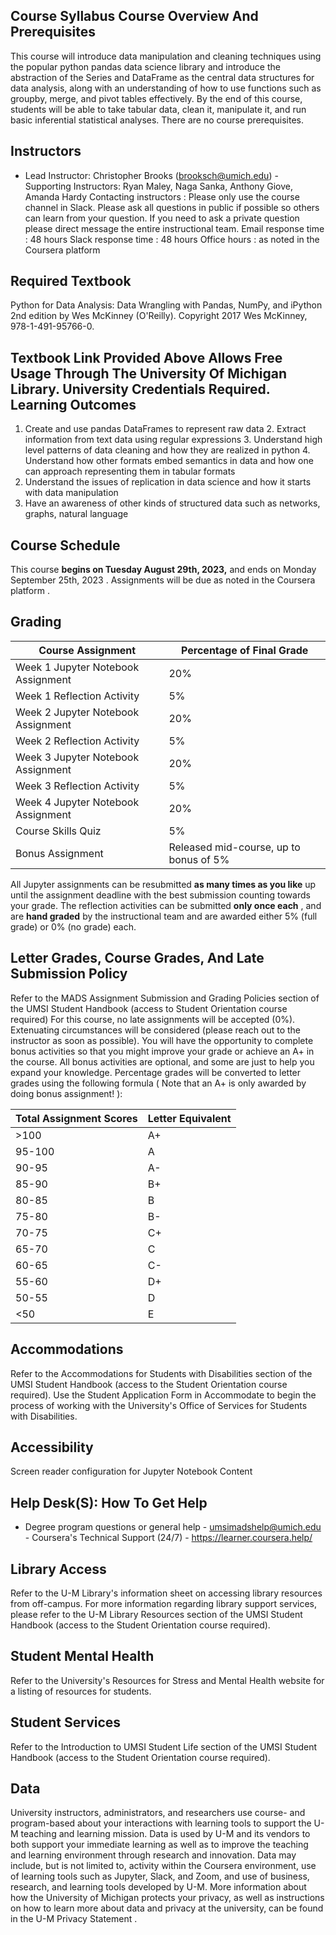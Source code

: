 ## Course Syllabus Course Overview And Prerequisites

This course will introduce data manipulation and cleaning techniques using the popular python pandas data science library and introduce the abstraction of the Series and DataFrame as the central data structures for data analysis, along with an understanding of how to use functions such as groupby, merge, and pivot tables effectively. By the end of this course, students will be able to take tabular data, clean it, manipulate it, and run basic inferential statistical analyses. There are no course prerequisites.

## Instructors

- Lead Instructor: Christopher Brooks (brooksch@umich.edu) - Supporting Instructors: Ryan Maley, Naga Sanka, Anthony Giove, Amanda Hardy Contacting instructors : Please only use the course channel in Slack. Please ask all questions in public if possible so others can learn from your question. If you need to ask a private question please direct message the entire instructional team. Email response time : 48 hours Slack response time : 48 hours Office hours : as noted in the Coursera platform

## Required Textbook

Python for Data Analysis: Data Wrangling with Pandas, NumPy, and iPython 2nd edition by Wes McKinney (O'Reilly). Copyright 2017 Wes McKinney, 978-1-491-95766-0.

## Textbook Link Provided Above Allows Free Usage Through The University Of Michigan Library. University Credentials Required. Learning Outcomes

1.  Create and use pandas DataFrames to represent raw data 2. Extract information from text data using regular expressions 3. Understand high level patterns of data cleaning and how they are realized in python 4. Understand how other formats embed semantics in data and how one can approach     representing them in tabular formats
2.  Understand the issues of replication in data science and how it starts with data     manipulation
3.  Have an awareness of other kinds of structured data such as networks, graphs, natural     language

## Course Schedule

This course **begins on Tuesday August 29th, 2023,** and ends on Monday September 25th, 2023 . Assignments will be due as noted in the Coursera platform .

## Grading

| Course Assignment                  | Percentage of Final Grade              |
| ---------------------------------- | -------------------------------------- |
| Week 1 Jupyter Notebook Assignment | 20%                                    |
| Week 1 Reflection Activity         | 5%                                     |
| Week 2 Jupyter Notebook Assignment | 20%                                    |
| Week 2 Reflection Activity         | 5%                                     |
| Week 3 Jupyter Notebook Assignment | 20%                                    |
| Week 3 Reflection Activity         | 5%                                     |
| Week 4 Jupyter Notebook Assignment | 20%                                    |
| Course Skills Quiz                 | 5%                                     |
| Bonus Assignment                   | Released mid-course, up to bonus of 5% |

All Jupyter assignments can be resubmitted **as many times as you like** up until the assignment deadline with the best submission counting towards your grade. The reflection activities can be submitted **only once each** , and are **hand graded** by the instructional team and are awarded either 5% (full grade) or 0% (no grade) each.

## Letter Grades, Course Grades, And Late Submission Policy

Refer to the MADS Assignment Submission and Grading Policies section of the UMSI Student Handbook (access to Student Orientation course required) For this course, no late assignments will be accepted (0%). Extenuating circumstances will be considered (please reach out to the instructor as soon as possible). You will have the opportunity to complete bonus activities so that you might improve your grade or achieve an A+ in the course. All bonus activities are optional, and some are just to help you expand your knowledge. Percentage grades will be converted to letter grades using the following formula ( Note that an A+ is only awarded by doing bonus assignment! ):

| Total Assignment Scores | Letter Equivalent |
| ----------------------- | ----------------- |
| >100                    | A+                |
| 95-100                  | A                 |
| 90-95                   | A-                |
| 85-90                   | B+                |
| 80-85                   | B                 |
| 75-80                   | B-                |
| 70-75                   | C+                |
| 65-70                   | C                 |
| 60-65                   | C-                |
| 55-60                   | D+                |
| 50-55                   | D                 |
| <50                     | E                 |

## Accommodations

Refer to the Accommodations for Students with Disabilities section of the UMSI Student Handbook (access to the Student Orientation course required). Use the Student Application Form in Accommodate to begin the process of working with the University's Office of Services for Students with Disabilities.

## Accessibility

Screen reader configuration for Jupyter Notebook Content

## Help Desk(S): How To Get Help

- Degree program questions or general help - umsimadshelp@umich.edu - Coursera's Technical Support (24/7) - https://learner.coursera.help/

## Library Access

Refer to the U-M Library's information sheet on accessing library resources from off-campus. For more information regarding library support services, please refer to the U-M Library Resources section of the UMSI Student Handbook (access to the Student Orientation course required).

## Student Mental Health

Refer to the University's Resources for Stress and Mental Health website for a listing of resources for students.

## Student Services

Refer to the Introduction to UMSI Student Life section of the UMSI Student Handbook (access to the Student Orientation course required).

## Data

University instructors, administrators, and researchers use course- and program-based about your interactions with learning tools to support the U-M teaching and learning mission. Data is used by U-M and its vendors to both support your immediate learning as well as to improve the teaching and learning environment through research and innovation. Data may include, but is not limited to, activity within the Coursera environment, use of learning tools such as Jupyter, Slack, and Zoom, and use of business, research, and learning tools developed by U-M. More information about how the University of Michigan protects your privacy, as well as instructions on how to learn more about data and privacy at the university, can be found in the U-M Privacy Statement .

